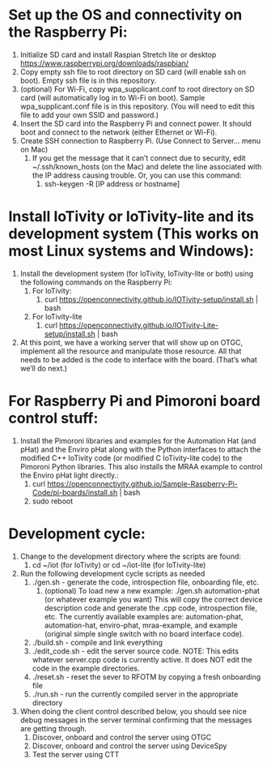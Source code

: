 # Set up the OS and connectivity on the Raspberry Pi:
1. Initialize SD card and install Raspian Stretch lite or desktop https://www.raspberrypi.org/downloads/raspbian/
3. Copy empty ssh file to root directory on SD card (will enable ssh on boot). Empty ssh file is in this repository.
4. (optional) For Wi-Fi, copy wpa_supplicant.conf to root directory on SD card (will automatically log in to Wi-Fi on boot). Sample wpa_supplicant.conf file is in this repository. (You will need to edit this file to add your own SSID and password.)
5. Insert the SD card into the Raspberry Pi and connect power. It should boot and connect to the network (either Ethernet or Wi-Fi).
6. Create SSH connection to Raspberry Pi. (Use Connect to Server… menu on Mac)
    1. If you get the message that it can’t connect due to security, edit ~/.ssh/known_hosts (on the Mac) and delete the line associated with the IP address causing trouble. Or, you can use this command:
        1. ssh-keygen -R [IP address or hostname]
        
# Install IoTivity or IoTivity-lite and its development system (This works on most Linux systems and Windows):
1. Install the development system (for IoTivity, IoTivity-lite or both) using the following commands on the Raspberry Pi:
    1. For IoTivity:
        1. curl https://openconnectivity.github.io/IOTivity-setup/install.sh | bash
    2. For IoTivity-lite
        1. curl https://openconnectivity.github.io/IOTivity-Lite-setup/install.sh | bash
2. At this point, we have a working server that will show up on OTGC, implement all the resource and manipulate those resource. All that needs to be added is the code to interface with the board. (That’s what we’ll do next.)

# For Raspberry Pi and Pimoroni board control stuff:
1. Install the Pimoroni libraries and examples for the Automation Hat (and pHat) and the Enviro pHat along with the Python interfaces to attach the modified C++ IoTivity code (or modified C IoTivity-lite code) to the Pimoroni Python libraries. This also installs the MRAA example to control the Enviro pHat light directly.:
    1. curl https://openconnectivity.github.io/Sample-Raspberry-Pi-Code/pi-boards/install.sh | bash
    2. sudo reboot

# Development cycle:
1. Change to the development directory where the scripts are found:
    1. cd ~/iot (for IoTivity) or cd ~/iot-lite (for IoTivity-lite)
2. Run the following development cycle scripts as needed
    1. ./gen.sh - generate the code, introspection file, onboarding file, etc.
        1. (optional) To load new a new example: ./gen.sh automation-phat (or whatever example you want) This will copy the correct device description code and generate the .cpp code, introspection file, etc. The currently available examples are: automation-phat, automation-hat, enviro-phat, mraa-example, and example (original simple single switch with no board interface code).
    2. ./build.sh - compile and link everything
    3. ./edit_code.sh - edit the server source code. NOTE: This edits whatever server.cpp code is currently active. It does NOT edit the code in the example directories.
    4. ./reset.sh - reset the sever to RFOTM by copying a fresh onboarding file
    5. ./run.sh - run the currently compiled server in the appropriate directory
3. When doing the client control described below, you should see nice debug messages in the server terminal confirming that the messages are getting through.
    1. Discover, onboard and control the server using OTGC
    2. Discover, onboard and control the server using DeviceSpy
    3. Test the server using CTT
